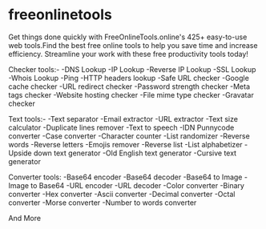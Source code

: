 # freeonlinetools
Get things done quickly with FreeOnlineTools.online's 425+ easy-to-use web tools.Find the best free online tools to help you save time and increase efficiency. Streamline your work with these free productivity tools today!

Checker tools:-
-DNS Lookup
-IP Lookup
-Reverse IP Lookup
-SSL Lookup
-Whois Lookup
-Ping
-HTTP headers lookup
-Safe URL checker
-Google cache checker
-URL redirect checker
-Password strength checker
-Meta tags checker
-Website hosting checker
-File mime type checker
-Gravatar checker

Text tools:-
-Text separator
-Email extractor
-URL extractor
-Text size calculator
-Duplicate lines remover
-Text to speech
-IDN Punnycode converter
-Case converter
-Character counter
-List randomizer
-Reverse words
-Reverse letters
-Emojis remover
-Reverse list
-List alphabetizer
-Upside down text generator
-Old English text generator
-Cursive text generator

Converter tools:
-Base64 encoder
-Base64 decoder
-Base64 to Image
-Image to Base64
-URL encoder
-URL decoder
-Color converter
-Binary converter
-Hex converter
-Ascii converter
-Decimal converter
-Octal converter
-Morse converter
-Number to words converter

And More
